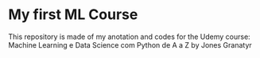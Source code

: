 # My first ML Course

This repository is made of my anotation and codes for the Udemy course: Machine Learning e Data Science com Python de A a Z
 by Jones Granatyr